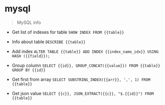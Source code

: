 # mysql

> MySQL info

- Get list of indexes for table
`SHOW INDEX FROM {{table}}`

- Info about table
`DESCRIBE {{table}}`

- Add index
`ALTER TABLE {{table}} ADD INDEX {{index_name_idx}} USING HASH ({{field}});`

- Group column
`SELECT {{id}}, GROUP_CONCAT({{value}}) FROM {{table}} GROUP BY {{id}}`

- Get first from array
`SELECT SUBSTRING_INDEX({{arr}}, ',', 1) FROM {{table}}`

- Get json value
`SELECT {{c}}, JSON_EXTRACT({{c}}, "$.{{id}}") FROM {{table}}`
